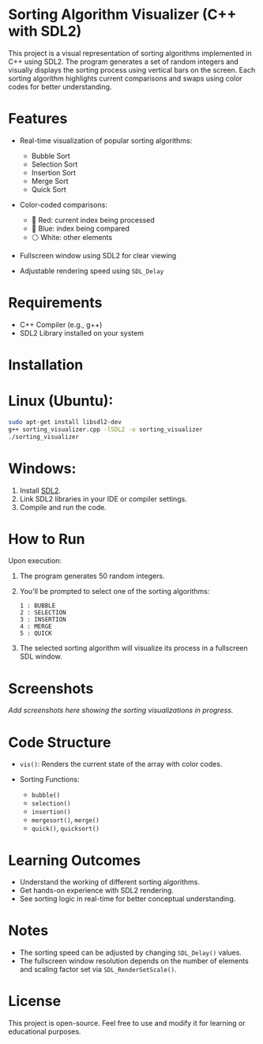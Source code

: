 # Sorting Algorithm Visualizer (C++ with SDL2)

This project is a visual representation of sorting algorithms implemented in C++ using SDL2. The program generates a set of random integers and visually displays the sorting process using vertical bars on the screen. Each sorting algorithm highlights current comparisons and swaps using color codes for better understanding.

#  Features

* Real-time visualization of popular sorting algorithms:

  *  Bubble Sort
  *  Selection Sort
  *  Insertion Sort
  *  Merge Sort
  *  Quick Sort
* Color-coded comparisons:

  * 🔴 Red: current index being processed
  * 🔵 Blue: index being compared
  * ⚪ White: other elements
* Fullscreen window using SDL2 for clear viewing
* Adjustable rendering speed using `SDL_Delay`

# Requirements

* C++ Compiler (e.g., g++)
* SDL2 Library installed on your system

# Installation

# Linux (Ubuntu):

```bash
sudo apt-get install libsdl2-dev
g++ sorting_visualizer.cpp -lSDL2 -o sorting_visualizer
./sorting_visualizer
```

# Windows:

1. Install [SDL2](https://www.libsdl.org/download-2.0.php).
2. Link SDL2 libraries in your IDE or compiler settings.
3. Compile and run the code.

# How to Run

Upon execution:

1. The program generates 50 random integers.
2. You'll be prompted to select one of the sorting algorithms:

   ```
   1 : BUBBLE
   2 : SELECTION
   3 : INSERTION
   4 : MERGE
   5 : QUICK
   ```
3. The selected sorting algorithm will visualize its process in a fullscreen SDL window.

# Screenshots

*Add screenshots here showing the sorting visualizations in progress.*

# Code Structure

* `vis()`: Renders the current state of the array with color codes.
* Sorting Functions:

  * `bubble()`
  * `selection()`
  * `insertion()`
  * `mergesort()`, `merge()`
  * `quick()`, `quicksort()`

# Learning Outcomes

* Understand the working of different sorting algorithms.
* Get hands-on experience with SDL2 rendering.
* See sorting logic in real-time for better conceptual understanding.

# Notes

* The sorting speed can be adjusted by changing `SDL_Delay()` values.
* The fullscreen window resolution depends on the number of elements and scaling factor set via `SDL_RenderSetScale()`.

# License

This project is open-source. Feel free to use and modify it for learning or educational purposes.
